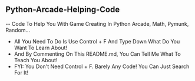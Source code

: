 ## Python-Arcade-Helping-Code
-- Code To Help You With Game Creating In Python Arcade, Math, Pymunk, Random...
- All You Need To Do Is Use Control + F And Type Down What Do You Want To Learn About!
- And By Commenting On This README.md, You Can Tell Me What To Teach You About!
- FYI: You Don't Need Control + F. Barely Any Code! You Can Just Search For It!


